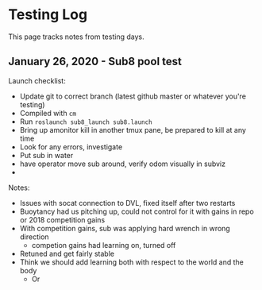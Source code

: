# Testing Log
This page tracks notes from testing days.

## January 26, 2020 - Sub8 pool test
Launch checklist:
  - Update git to correct branch (latest github master or whatever you're testing)
  - Compiled with `cm`
  - Run `roslaunch sub8_launch sub8.launch`
  - Bring up amonitor kill in another tmux pane, be prepared to kill at any time
  - Look for any errors, investigate
  - Put sub in water
  - have operator move sub around, verify odom visually in subviz
  - 

Notes:
  - Issues with socat connection to DVL, fixed itself after two restarts
  - Buoytancy had us pitching up, could not control for it with gains in repo or 2018 competition gains
  - With competition gains, sub was applying hard wrench in wrong direction
    - competion gains had learning on, turned off
  - Retuned and get fairly stable
  - Think we should add learning both with respect to the world and the body
    - Or 
